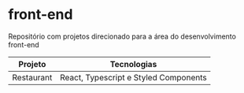 # front-end
Repositório com projetos direcionado para a área do desenvolvimento front-end

Projeto   | Tecnologias
--------- | ------
Restaurant | React, Typescript e Styled Components
